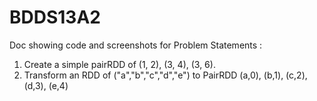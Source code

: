 # BDDS13A2

Doc showing code and screenshots for Problem Statements :

1. Create a simple pairRDD of (1, 2), (3, 4), (3, 6).
2. Transform an RDD of ("a","b","c","d","e") to PairRDD (a,0), (b,1), (c,2), (d,3), (e,4)
